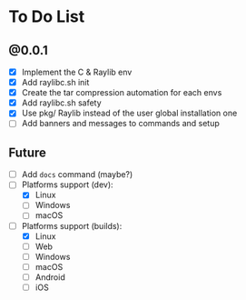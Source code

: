 # To Do List

## @0.0.1
- [x] Implement the C & Raylib env
- [x] Add raylibc.sh init
- [x] Create the tar compression automation for each envs
- [x] Add raylibc.sh safety
- [x] Use pkg/ Raylib instead of the user global installation one
- [ ] Add banners and messages to commands and setup

## Future
- [ ] Add `docs` command (maybe?)
- [ ] Platforms support (dev):
    - [x] Linux
    - [ ] Windows
    - [ ] macOS
- [ ] Platforms support (builds):
    - [x] Linux
    - [ ] Web
    - [ ] Windows
    - [ ] macOS
    - [ ] Android
    - [ ] iOS

